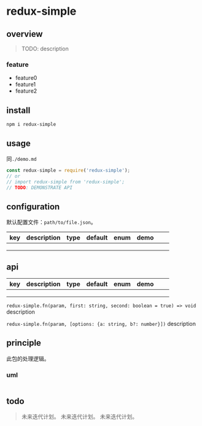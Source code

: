 # redux-simple

## overview
> TODO: description

### feature
- feature0
- feature1
- feature2

## install
`npm i redux-simple`

## usage
同`./demo.md`
```js
const redux-simple = require('redux-simple');
// or
// import redux-simple from 'redux-simple';
// TODO: DEMONSTRATE API
```

## configuration
默认配置文件：`path/to/file.json`。

<!-- prettier-ignore-start -->
|key|description|type|default|enum|demo|||
|-|-|-|-|-|-|-|-|
|||||||||
|||||||||
|||||||||
<!-- prettier-ignore-end -->

## api
<!-- prettier-ignore-start -->
|key|description|type|default|enum|demo|||
|-|-|-|-|-|-|-|-|
|||||||||
|||||||||
|||||||||
<!-- prettier-ignore-end -->

`redux-simple.fn(param, first: string, second: boolean = true) => void`
description

`redux-simple.fn(param, [options: {a: string, b?: number}])`
description

## principle
此包的处理逻辑。

### uml
```
```

## todo
> 未来迭代计划。
> 未来迭代计划。
> 未来迭代计划。